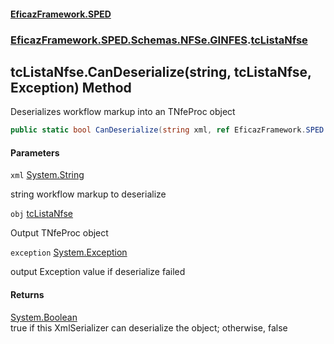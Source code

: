 #### [EficazFramework.SPED](EficazFrameworkSPED.md 'EficazFramework SPED')
### [EficazFramework.SPED.Schemas.NFSe.GINFES](EficazFramework.SPED.Schemas.NFSe.GINFES.md 'EficazFramework.SPED.Schemas.NFSe.GINFES').[tcListaNfse](EficazFramework.SPED.Schemas.NFSe.GINFES/tcListaNfse.md 'EficazFramework.SPED.Schemas.NFSe.GINFES.tcListaNfse')

## tcListaNfse.CanDeserialize(string, tcListaNfse, Exception) Method

Deserializes workflow markup into an TNfeProc object

```csharp
public static bool CanDeserialize(string xml, ref EficazFramework.SPED.Schemas.NFSe.GINFES.tcListaNfse obj, ref System.Exception exception);
```
#### Parameters

<a name='EficazFramework.SPED.Schemas.NFSe.GINFES.tcListaNfse.CanDeserialize(string,EficazFramework.SPED.Schemas.NFSe.GINFES.tcListaNfse,System.Exception).xml'></a>

`xml` [System.String](https://docs.microsoft.com/en-us/dotnet/api/System.String 'System.String')

string workflow markup to deserialize

<a name='EficazFramework.SPED.Schemas.NFSe.GINFES.tcListaNfse.CanDeserialize(string,EficazFramework.SPED.Schemas.NFSe.GINFES.tcListaNfse,System.Exception).obj'></a>

`obj` [tcListaNfse](EficazFramework.SPED.Schemas.NFSe.GINFES/tcListaNfse.md 'EficazFramework.SPED.Schemas.NFSe.GINFES.tcListaNfse')

Output TNfeProc object

<a name='EficazFramework.SPED.Schemas.NFSe.GINFES.tcListaNfse.CanDeserialize(string,EficazFramework.SPED.Schemas.NFSe.GINFES.tcListaNfse,System.Exception).exception'></a>

`exception` [System.Exception](https://docs.microsoft.com/en-us/dotnet/api/System.Exception 'System.Exception')

output Exception value if deserialize failed

#### Returns
[System.Boolean](https://docs.microsoft.com/en-us/dotnet/api/System.Boolean 'System.Boolean')  
true if this XmlSerializer can deserialize the object; otherwise, false